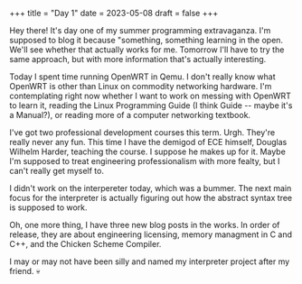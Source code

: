 +++
title = "Day 1"
date = 2023-05-08
draft = false
+++

Hey there! It's day one of my summer programming extravaganza. I'm supposed to 
blog it because "something, something learning in the open. We'll see whether that 
actually works for me. Tomorrow I'll have to try the same approach, but with more
information that's actually interesting.

Today I spent time running OpenWRT in Qemu. I don't really know what OpenWRT
is other than Linux on commodity networking hardware. I'm contemplating right
now whether I want to work on messing with OpenWRT to learn it, reading the
Linux Programming Guide (I think Guide -- maybe it's a Manual?), or reading
more of a computer networking textbook.

I've got two professional development courses this term. Urgh. They're really never
any fun. This time I have the demigod of ECE himself, Douglas Wilhelm Harder, teaching 
the course. I suppose he makes up for it. Maybe I'm supposed to treat engineering 
professionalism with more fealty, but I can't really get myself to.

I didn't work on the interpereter today, which was a bummer. The next main focus
for the interpreter is actually figuring out how the abstract syntax tree is supposed 
to work.

Oh, one more thing, I have three new blog posts in the works. In order of release, they are about engineering licensing,
memory managment in C and C++, and the Chicken Scheme Compiler. 

I may or may not have been silly and named my interpreter project after my friend. 💀
